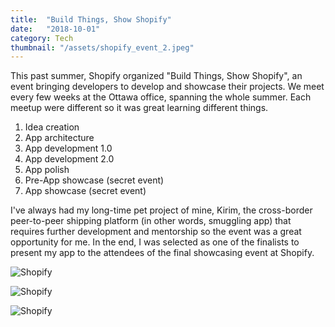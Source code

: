```yaml
---
title:  "Build Things, Show Shopify"
date:   "2018-10-01"
category: Tech
thumbnail: "/assets/shopify_event_2.jpeg"
---
```


This past summer, Shopify organized "Build Things, Show Shopify", an event bringing developers to develop and showcase their projects. We meet every few weeks at the Ottawa office, spanning the whole summer. Each meetup were different so it was great learning different things.
1. Idea creation
2. App architecture
3. App development 1.0
4. App development 2.0
5. App polish
6. Pre-App showcase (secret event)
7. App showcase (secret event)

I've always had my long-time pet project of mine, Kirim, the cross-border peer-to-peer shipping platform (in other words, smuggling app) that requires further development and mentorship so the event was a great opportunity for me. In the end, I was selected as one of the finalists to present my app to the attendees of the final showcasing event at Shopify.

![Shopify](/assets/shopify_event_1.jpeg)

![Shopify](/assets/shopify_event_2.jpeg)

![Shopify](/assets/shopify_event_3.jpeg)
